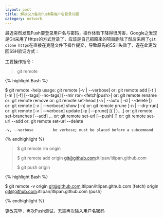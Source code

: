 ```yaml
---
layout: post
title: 解决Git每次Push需用户名登录问题
category: network
---
```


最近突然发现Push要登录用户名与密码，操作体验下降得很厉害，Google之发现是Git采用了Https的方式登录了，应该是自己把原来的项目删除了然后采用了`git clone https`在直接在克隆文件下操作提交，导致原先的SSH失效了，遂在此更改回SSH验证方式：

主要操作指令：

>git remote


{% highlight Bash %}

$ git remote -help
usage: git remote [-v | --verbose]
   or: git remote add [-t <branch>] [-m <master>] [-f] [--tags|--no-tags] [--mir
ror=<fetch|push>] <name> <url>
   or: git remote rename <old> <new>
   or: git remote remove <name>
   or: git remote set-head <name> (-a | --auto | -d | --delete |<branch>)
   or: git remote [-v | --verbose] show [-n] <name>
   or: git remote prune [-n | --dry-run] <name>
   or: git remote [-v | --verbose] update [-p | --prune] [(<group> | <remote>)..
.]
   or: git remote set-branches [--add] <name> <branch>...
   or: git remote set-url [--push] <name> <newurl> [<oldurl>]
   or: git remote set-url --add <name> <newurl>
   or: git remote set-url --delete <name> <url>

    -v, --verbose         be verbose; must be placed before a subcommand

{% endhighlight %}

>$ git remote rm origin
>
>$ git remote   add  origin git@github.com:itlipan/itlipan.github.com
>
>$ git push origin

{% highlight Bash %}

$ git remote  -v
origin  git@github.com:itlipan/itlipan.github.com (fetch)
origin  git@github.com:itlipan/itlipan.github.com (push)

{% endhighlight %}

更改完毕，再次Push测试，无需再次输入用户名密码

